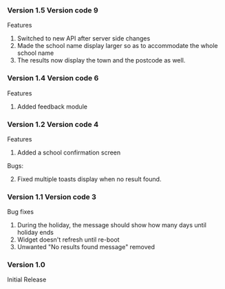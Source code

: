 ### Version 1.5 Version code 9
Features

1. Switched to new API after server side changes
2. Made the school name display larger so as to accommodate the whole school name
3. The results now display the town and the postcode as well.

### Version 1.4 Version code 6
Features

1. Added feedback module

### Version 1.2 Version code 4
Features

1. Added a school confirmation screen

Bugs:

2. Fixed multiple toasts display when no result found.

### Version 1.1 Version code 3

Bug fixes

1. During the holiday, the message should show how many days until holiday ends
2. Widget doesn't refresh until re-boot
3. Unwanted "No results found message" removed

### Version 1.0

Initial Release
